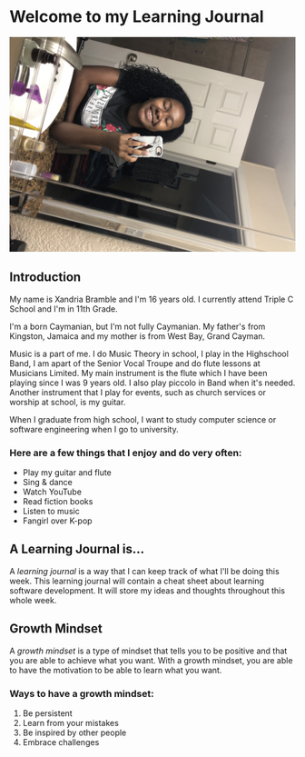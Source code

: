 # Welcome to my Learning Journal
![Image of myself](Selfie.JPG)

## Introduction
My name is Xandria Bramble and I'm 16 years old. I currently attend Triple C School and I'm in 11th Grade.

I'm a born Caymanian, but I'm not fully Caymanian. My father's from Kingston, Jamaica and my mother is from West Bay, Grand Cayman.

Music is a part of me. I do Music Theory in school, I play in the Highschool Band, I am apart of the Senior Vocal Troupe and do flute lessons at Musicians Limited. My main instrument is the flute which I have been playing since I was 9 years old. I also play piccolo in Band when it's needed. Another instrument that I play for events, such as church services or worship at school, is my guitar. 

When I graduate from high school, I want to study computer science or software engineering when I go to university. 

### Here are a few things that I **enjoy** and **do** very often:
- Play my guitar and flute
- Sing & dance
- Watch YouTube
- Read fiction books
- Listen to music
- Fangirl over K-pop

## A Learning Journal is...
A *learning journal* is a way that I can keep track of what I'll be doing this week. This learning journal will contain a cheat sheet about learning software development. It will store my ideas and thoughts throughout this whole week.

## Growth Mindset
A *growth mindset* is a type of mindset that tells you to be positive and that you are able to achieve what you want. With a growth mindset, you are able to have the motivation to be able to learn what you want.

### Ways to have a growth mindset:
1. Be persistent
2. Learn from your mistakes
3. Be inspired by other people
4. Embrace challenges



